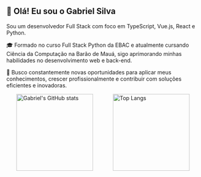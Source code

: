## 👋 Olá! Eu sou o Gabriel Silva

Sou um desenvolvedor Full Stack com foco em TypeScript, Vue.js, React e Python.

🎓 Formado no curso Full Stack Python da EBAC e atualmente cursando Ciência da Computação na Barão de Mauá, sigo aprimorando minhas habilidades no desenvolvimento web e back-end.

🚀 Busco constantemente novas oportunidades para aplicar meus conhecimentos, crescer profissionalmente e contribuir com soluções eficientes e inovadoras.

<div style="display: flex; justify-content: space-around; align-items: center;">
  <img src="https://github-readme-stats.vercel.app/api?username=gabrielsilva3107&show_icons=true&theme=dracula&include_all_commits=true&count_private=true" alt="Gabriel's GitHub stats" style="height: 200px;" />
  <img src="https://github-readme-stats.vercel.app/api/top-langs/?username=gabrielsilva3107&layout=compact&langs_count=7&theme=dracula" alt="Top Langs" style="height: 200px;" />
</div>
